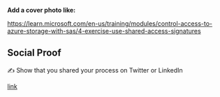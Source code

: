 **Add a cover photo like:**



https://learn.microsoft.com/en-us/training/modules/control-access-to-azure-storage-with-sas/4-exercise-use-shared-access-signatures 


## Social Proof

✍️ Show that you shared your process on Twitter or LinkedIn

[link](link)

